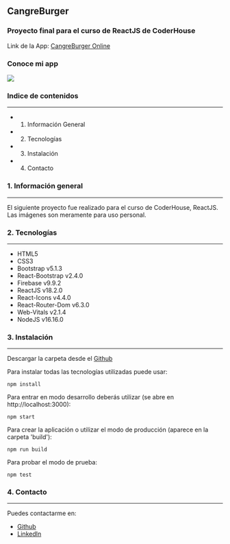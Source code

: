 ## **CangreBurger**
### Proyecto final para el curso de ReactJS de CoderHouse

Link de la App: [CangreBurger Online](https://cangreburguers-ecommerce.netlify.app/)

### **Conoce mi app**
![](https://i.ibb.co/k1B8cCG/webgif.gif)

### **Indice de contenidos**
---

- 1. Información General
- 2. Tecnologías
- 3. Instalación
- 4. Contacto

### **1. Información general**
---
El siguiente proyecto fue realizado para el curso de CoderHouse, ReactJS. Las imágenes son meramente para uso personal.

### **2. Tecnologías**
---
+ HTML5
+ CSS3
+ Bootstrap v5.1.3
+ React-Bootstrap v2.4.0
+ Firebase v9.9.2
+ ReactJS v18.2.0
+ React-Icons v4.4.0
+ React-Router-Dom v6.3.0
+ Web-Vitals v2.1.4
+ NodeJS v16.16.0

### **3. Instalación**
---
Descargar la carpeta desde el [Github](https://github.com/LucasGallo182/cangreburgers-GalloLucas)

Para instalar todas las tecnologías utilizadas puede usar:
    
    npm install

Para entrar en modo desarrollo deberás utilizar (se abre en http://localhost:3000):
    
    npm start

Para crear la aplicación o utilizar el modo de producción (aparece en la carpeta 'build'):
    
    npm run build

Para probar el modo de prueba:
    
    npm test

### **4. Contacto**
---
Puedes contactarme en:

+ [Github](https://github.com/LucasGallo182/)
+ [LinkedIn](https://www.linkedin.com/in/lucas-gallo-ldg/)